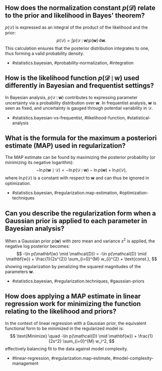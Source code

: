 ## How does the normalization constant $p(\mathcal{D})$ relate to the prior and likelihood in Bayes' theorem?

$p(\mathcal{D})$ is expressed as an integral of the product of the likelihood and the prior:
$$
p(\mathcal{D}) = \int p(\mathcal{D} \mid \mathbf{w}) p(\mathbf{w}) \, \mathrm{d} \mathbf{w}.
$$
This calculation ensures that the posterior distribution integrates to one, thus forming a valid probability density.

- #statistics.bayesian, #probability-normalization, #integration

## How is the likelihood function $p(\mathcal{D} \mid \mathbf{w})$ used differently in Bayesian and frequentist settings?

In Bayesian analysis, $p(\mathcal{D} \mid \mathbf{w})$ contributes to expressing parameter uncertainty via a probability distribution over $\mathbf{w}$. In frequentist analysis, $\mathbf{w}$ is seen as fixed, and uncertainty is gauged through potential variability in $\mathcal{D}$.

- #statistics.bayesian-vs-frequentist, #likelihood-function, #statistical-analysis

## What is the formula for the maximum a posteriori estimate (MAP) used in regularization?

The MAP estimate can be found by maximizing the posterior probability (or minimizing its negative logarithm):
$$
-\ln p(\mathbf{w} \mid \mathcal{D}) = -\ln p(\mathcal{D} \mid \mathbf{w}) - \ln p(\mathbf{w}) + \ln p(\mathcal{D}),
$$
where $\ln p(\mathcal{D})$ is a constant with respect to $\mathbf{w}$ and can thus be ignored in optimization.

- #statistics.bayesian, #regularization.map-estimation, #optimization-techniques

## Can you describe the regularization form when a Gaussian prior is applied to each parameter in Bayesian analysis?

When a Gaussian prior $p(\mathbf{w})$ with zero mean and variance $s^2$ is applied, the negative log posterior becomes:
$$
-\ln p(\mathbf{w} \mid \mathcal{D}) = -\ln p(\mathcal{D} \mid \mathbf{w}) + \frac{1}{2s^{2}} \sum_{i=0}^{M} w_{i}^{2} + \text{const.},
$$
showing regularization by penalizing the squared magnitudes of the parameters $\mathbf{w}$.

- #statistics.bayesian, #regularization.techniques, #gaussian-priors

## How does applying a MAP estimate in linear regression work for minimizing the function relating to the likelihood and priors?

In the context of linear regression with a Gaussian prior, the equivalent functional form to be minimized in the regularized model is:
$$
\text{Minimize} \quad -\ln p(\mathcal{D} \mid \mathbf{w}) + \frac{1}{2s^2} \sum_{i=0}^{M} w_i^2,
$$
effectively balancing fit to the data against model complexity.

- #linear-regression, #regularization.map-estimate, #model-complexity-management